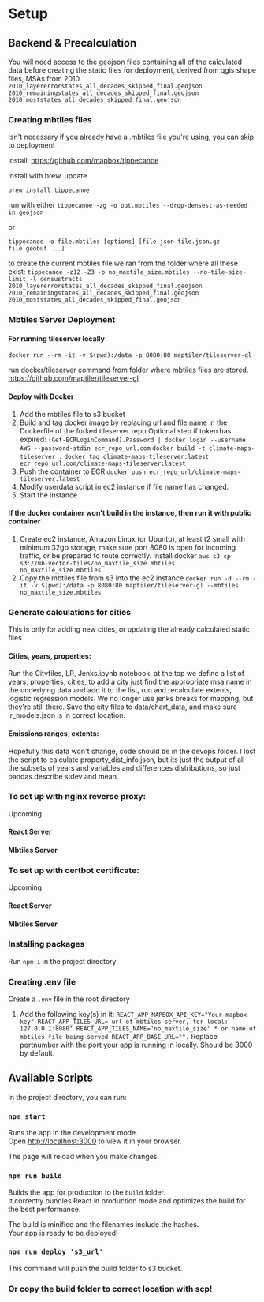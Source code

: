 # Setup

## Backend & Precalculation

You will need access to the geojson files containing all of the calculated data before creating the static files for deployment, derived from qgis shape files, MSAs from 2010
`2010_layererrorstates_all_decades_skipped_final.geojson 2010_remainingstates_all_decades_skipped_final.geojson 2010_moststates_all_decades_skipped_final.geojson`

### Creating mbtiles files

Isn't necessary if you already have a .mbtiles file you're using, you can skip to deployment

install: https://github.com/mapbox/tippecanoe

install with brew. update

`brew install tippecanoe`

run with either 
`tippecanoe -zg -o out.mbtiles --drop-densest-as-needed in.geojson`

or 

`tippecanoe -o file.mbtiles [options] [file.json file.json.gz file.geobuf ...]`

to create the current mbtiles file we ran from the folder where all these exist:
`tippecanoe -z12 -Z3 -o no_maxtile_size.mbtiles --no-tile-size-limit -l censustracts   2010_layererrorstates_all_decades_skipped_final.geojson 2010_remainingstates_all_decades_skipped_final.geojson 2010_moststates_all_decades_skipped_final.geojson`

### Mbtiles Server Deployment

#### For running  tileserver locally
`docker run --rm -it -v $(pwd):/data -p 8080:80 maptiler/tileserver-gl `

run docker/tileserver command from folder where mbtiles files are stored.
https://github.com/maptiler/tileserver-gl

#### Deploy with Docker
1. Add the mbtiles file to s3 bucket
2. Build and tag docker image by replacing url and file name in the Dockerfile of the forked tileserver repo
    Optional step if token has expired: `(Get-ECRLoginCommand).Password | docker login --username AWS --password-stdin ecr_repo_url.com`
    `docker build -t climate-maps-tileserver .`
    `docker tag climate-maps-tileserver:latest ecr_repo_url.com/climate-maps-tileserver:latest`
3. Push the container to ECR
    `docker push ecr_repo_url/climate-maps-tileserver:latest`
4. Modify userdata script in ec2 instance if file name has changed.
5. Start the instance

#### If the docker container won't build in the instance, then run it with public container

1. Create ec2 instance, Amazon Linux (or Ubuntu), at least t2 small with minimum 32gb storage, make sure port 8080 is open for incoming traffic, or be prepared to route correctly. Install docker 
`aws s3 cp s3://mb-vector-tiles/no_maxtile_size.mbtiles no_maxtile_size.mbtiles`
2. Copy the mbtiles file from s3 into the ec2 instance 
`docker run -d --rm -it -v $(pwd):/data -p 8080:80 maptiler/tileserver-gl --mbtiles no_maxtile_size.mbtiles`


### Generate calculations for cities

This is only for adding new cities, or updating the already calculated static files

#### Cities, years, properties:
Run the Cityfiles, LR, Jenks.ipynb notebook, at the top we define a list of years, properties, cities, to add a city just find the appropriate msa name in the underlying data and add it to the list, run and recalculate extents, logistic regression models. We no longer use jenks breaks for mapping, but they're still there. Save the city files to data/chart_data, and make sure lr_models.json is in correct location.
#### Emissions ranges, extents:
Hopefully this data won't change, code should be in the devops folder.
I lost the script to calculate property_dist_info.json, but its just the output of all the subsets of years and variables and differences distributions, so just pandas.describe stdev and mean.


### To set up with nginx reverse proxy:
Upcoming
#### React Server
#### Mbtiles Server

### To set up with certbot certificate:
Upcoming
#### React Server
#### Mbtiles Server


### Installing packages

Run `npm i` in the project directory

### Creating .env file

Create a `.env` file in the root directory
 1. Add the following key(s) in it:
    `REACT_APP_MAPBOX_API_KEY="Your mapbox key"
    REACT_APP_TILES_URL='url of mbtiles server, for local: 127.0.0.1:8080'
    REACT_APP_TILES_NAME='no_maxtile_size' * or name of mbtiles file being served
    REACT_APP_BASE_URL="".` Replace portnumber with the port your app is running in locally. Should be 3000 by default.

## Available Scripts

In the project directory, you can run:

### `npm start`

Runs the app in the development mode.\
Open [http://localhost:3000](http://localhost:3000) to view it in your browser.

The page will reload when you make changes.

### `npm run build`

Builds the app for production to the `build` folder.\
It correctly bundles React in production mode and optimizes the build for the best performance.

The build is minified and the filenames include the hashes.\
Your app is ready to be deployed!

### `npm run deploy 's3_url'`

This command will push the build folder to s3 bucket.

### Or copy the build folder to correct location with scp!
